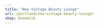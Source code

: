 ```yaml
---
title: "New Vintage Beauty Lounge"
url: /portland/new-vintage-beauty-lounge/
shop: Kosmetik
---
```

